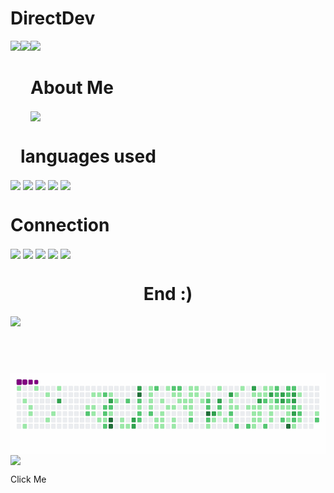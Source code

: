 #  <h> DirectDev</h>

<div>
	<body>
  <a href"https://github.com/Directinho/">
<p>
<img height="180cm" weight="50" align="down" src="https://c.tenor.com/T9xkJO7G7poAAAAM/elma-pointing.gif"/> 
<img height="180cm" align="left" src="https://github-readme-stats.vercel.app/api?username=Directinho&show_icons=true&theme=radical&include_all_commits=true&count_private=private"/>
<img height="160cm" weight="150" align="left" src="https://github-readme-stats.vercel.app/api/top-langs/?username=Directinho&show=langs_count=3"/>

</p>
</div>
<div>
<p>
<h1>About Me</h1>
	
	
</p>	
</div>
<div>
<p>
<img height="180" align="center" src="https://media1.giphy.com/media/MOCQX3U6wKPFDPGyoc/giphy.gif?cid=790b76115e940468ded39105be04c454f8e35b883dfa7b68&rid=giphy.gif&ct=g"/>
</p>
</div>
	</body>
<body>
<div>
<p>	
<h1>languages used</h1>

<img height="50cm" align="center" id="elma3" src="https://i.imgur.com/N3A969j.gif"/>
<img height="50cm" align="center" id="Javascripticon" src="https://i.imgur.com/pSDXRKs.png" onclick=(https://developer.mozilla.org/en-US/docs/Web/JavaScript)/>
<img height="50" align="center" id="PynthonIcon" src="https://i.imgur.com/3xopVhI.png" onclick=(https://www.python.org/psf/)/> 
<img height="50" align="center" id="typescript" src="https://i.imgur.com/LHJzvaI.png" onclick=(https://www.typescriptlang.org)/>
<img height="50cm" align="center" id="elma3" src="https://i.imgur.com/N3A969j.gif"/>

</p>
</div>
	

<div>
<p>

<h1>Connection</h1>

<img height="120cm" align="center" id="Twitter" src="https://i.imgur.com/qCNG93Z.png"> 
<img height="120cm" align="center" id"Xbox" src="https://i.imgur.com/JuFWG8m.png"/>
<img height="120cm" align="center" id"Medal" src="https://i.imgur.com/wS8Ekmn.png"/>
<img height="120cm" align="center" id"GameBanana" src="https://i.imgur.com/Uj3fGeC.png"/>
<img height="120cm" align="center" id"anilist" src="https://i.imgur.com/60XCQwU.png"/>

 
</p>
<p>

</p>
</div>

<div>
<p>
	
<h1 align="center">End :)</h1 align="down">		
	
<img height="90cm" align="left" src="https://i.imgur.com/s82OT10.gif"/>
<img height="130cm" align="center" src="https://raw.githubusercontent.com/Platane/snk/output/github-contribution-grid-snake.gif"/>
<img height="90cm" align="center" src="https://i.imgur.com/s82OT10.gif"/>
	
</p>
</div>
</body>
</div>

<smart-button class="material">Click Me</smart-button>
